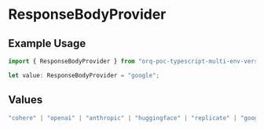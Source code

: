 # ResponseBodyProvider

## Example Usage

```typescript
import { ResponseBodyProvider } from "orq-poc-typescript-multi-env-version/models/operations";

let value: ResponseBodyProvider = "google";
```

## Values

```typescript
"cohere" | "openai" | "anthropic" | "huggingface" | "replicate" | "google" | "google-ai" | "azure" | "aws" | "anyscale" | "perplexity" | "groq" | "fal" | "leonardoai" | "nvidia"
```